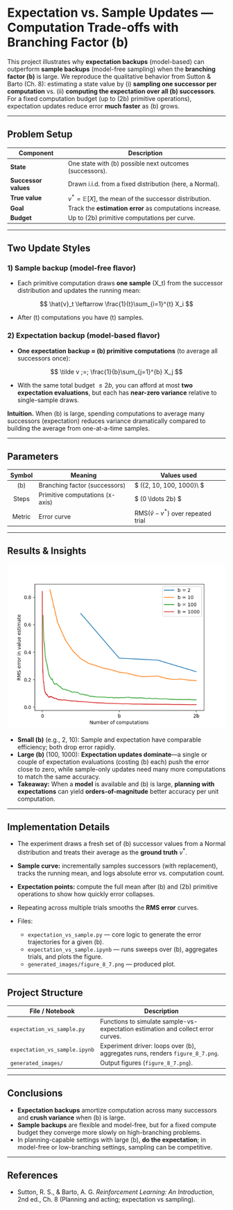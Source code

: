 # **Expectation vs. Sample Updates — Computation Trade-offs with Branching Factor (b)**

This project illustrates why **expectation backups** (model-based) can outperform **sample backups** (model-free sampling) when the **branching factor (b)** is large. We reproduce the qualitative behavior from Sutton & Barto (Ch. 8): estimating a state value by (i) **sampling one successor per computation** vs. (ii) **computing the expectation over all (b) successors**. For a fixed computation budget (up to (2b) primitive operations), expectation updates reduce error **much faster** as (b) grows.

---

## **Problem Setup**

| Component            | Description                                                    |
| -------------------- |----------------------------------------------------------------|
| **State**            | One state with (b) possible next outcomes (successors).        |
| **Successor values** | Drawn i.i.d. from a fixed distribution (here, a Normal).       |
| **True value**       | $v^* = \mathbb{E}[X]$, the mean of the successor distribution. |
| **Goal**             | Track the **estimation error** as computations increase.       |
| **Budget**           | Up to (2b) primitive computations per curve.                   |

---

## **Two Update Styles**

### **1) Sample backup (model-free flavor)**

* Each primitive computation draws **one sample** (X_t) from the successor distribution and updates the running mean:

$$
\hat{v}_t \leftarrow \frac{1}{t}\sum_{i=1}^{t} X_i
$$


* After (t) computations you have (t) samples.

### **2) Expectation backup (model-based flavor)**

* **One expectation backup ≈ (b) primitive computations** (to average all successors once):

$$
\tilde v ;=; \frac{1}{b}\sum_{j=1}^{b} X_j
$$
 
* With the same total budget $\le 2b$, you can afford at most **two expectation evaluations**, but each has **near-zero variance** relative to single-sample draws.

**Intuition.** When (b) is large, spending computations to average many successors (expectation) reduces variance dramatically compared to building the average from one-at-a-time samples.

---

## **Parameters**
| Symbol | Meaning                         | Values used                |
|:-----:|---------------------------------|----------------------------|
| \(b\) | Branching factor (successors)   | $ (\{2, 10, 100, 1000\}\ $ |
| Steps | Primitive computations (x-axis) | $ (0 \ldots 2b) $          |
| Metric| Error curve                     | $\text{RMS}( \hat v - v^* )$ over repeated trial |

---

## **Results & Insights**

<img src="generated_images/figure_8_7.png" alt="RMS error vs number of computations for different branching factors" width="600">

* **Small (b)** (e.g., 2, 10): Sample and expectation have comparable efficiency; both drop error rapidly.
* **Large (b)** (100, 1000): **Expectation updates dominate**—a single or couple of expectation evaluations (costing (b) each) push the error close to zero, while sample-only updates need many more computations to match the same accuracy.
* **Takeaway:** When a **model** is available and (b) is large, **planning with expectations** can yield **orders-of-magnitude** better accuracy per unit computation.

---

## **Implementation Details**

* The experiment draws a fresh set of (b) successor values from a Normal distribution and treats their average as the **ground truth** $v^*$.
* **Sample curve:** incrementally samples successors (with replacement), tracks the running mean, and logs absolute error vs. computation count.
* **Expectation points:** compute the full mean after (b) and (2b) primitive operations to show how quickly error collapses.
* Repeating across multiple trials smooths the **RMS error** curves.
* Files:

  * `expectation_vs_sample.py` — core logic to generate the error trajectories for a given (b).
  * `expectation_vs_sample.ipynb` — runs sweeps over (b), aggregates trials, and plots the figure.
  * `generated_images/figure_8_7.png` — produced plot.

---

## **Project Structure**

| File / Notebook               | Description                                                                      |
| ----------------------------- | -------------------------------------------------------------------------------- |
| `expectation_vs_sample.py`    | Functions to simulate sample-vs-expectation estimation and collect error curves. |
| `expectation_vs_sample.ipynb` | Experiment driver: loops over (b), aggregates runs, renders `figure_8_7.png`.    |
| `generated_images/`           | Output figures (`figure_8_7.png`).                                               |

---

## **Conclusions**

* **Expectation backups** amortize computation across many successors and **crush variance** when (b) is large.
* **Sample backups** are flexible and model-free, but for a fixed compute budget they converge more slowly on high-branching problems.
* In planning-capable settings with large (b), **do the expectation**; in model-free or low-branching settings, sampling can be competitive.

---

## **References**

* Sutton, R. S., & Barto, A. G. *Reinforcement Learning: An Introduction*, 2nd ed., Ch. 8 (Planning and acting; expectation vs sampling).
